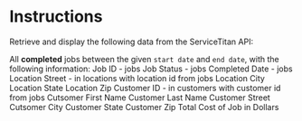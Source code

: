 # Instructions

Retrieve and display the following data from the ServiceTitan API:

All **completed** jobs between the given `start date` and `end date`, with the following information:
    Job ID - jobs
    Job Status - jobs
    Completed Date - jobs
    Location Street - in locations with location id from jobs
    Location City
    Location State
    Location Zip
    Customer ID - in customers with customer id from jobs
    Cutsomer First Name
    Customer Last Name
    Customer Street 
    Cutsomer City
    Customer State 
    Customer Zip
    Total Cost of Job in Dollars


